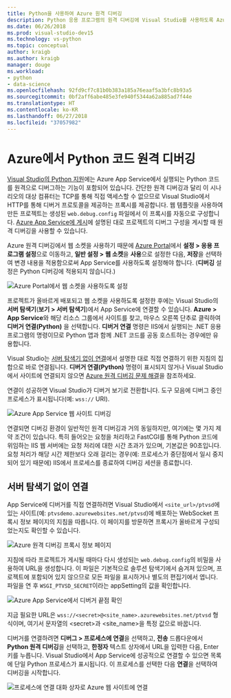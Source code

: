 ```yaml
---
title: Python을 사용하여 Azure 원격 디버깅
description: Python 응용 프로그램의 원격 디버깅에 Visual Studio를 사용하도록 Azure App Service를 구성하는 방법입니다.
ms.date: 06/26/2018
ms.prod: visual-studio-dev15
ms.technology: vs-python
ms.topic: conceptual
author: kraigb
ms.author: kraigb
manager: douge
ms.workload:
- python
- data-science
ms.openlocfilehash: 92fd9cf7c81b0b383a185a76eaaf5a3bfc8b93a5
ms.sourcegitcommit: 0bf2aff6abe485e3fe940f5344a62a885ad7f44e
ms.translationtype: HT
ms.contentlocale: ko-KR
ms.lasthandoff: 06/27/2018
ms.locfileid: "37057982"
---
```

# <a name="remotely-debugging-python-code-on-azure"></a>Azure에서 Python 코드 원격 디버깅

[Visual Studio의 Python 지원](installing-python-support-in-visual-studio.md)에는 Azure App Service에서 실행되는 Python 코드를 원격으로 디버그하는 기능이 포함되어 있습니다. 간단한 원격 디버깅과 달리 이 시나리오의 대상 컴퓨터는 TCP를 통해 직접 액세스할 수 없으므로 Visual Studio에서 HTTP를 통해 디버거 프로토콜을 제공하는 프록시를 제공합니다. 웹 템플릿을 사용하여 만든 프로젝트는 생성된 `web.debug.config` 파일에서 이 프록시를 자동으로 구성합니다. [Azure App Service에 게시](publishing-python-web-applications-to-azure-from-visual-studio.md)에 설명된 대로 프로젝트의 디버그 구성을 게시할 때 원격 디버깅을 사용할 수 있습니다.

Azure 원격 디버깅에서 웹 소켓을 사용하기 때문에 [Azure Portal](https://portal.azure.com)에서 **설정 > 응용 프로그램 설정**으로 이동하고, **일반 설정 > 웹 소켓**을 **사용**으로 설정한 다음, **저장**을 선택하여 변경 내용을 적용함으로써 App Service를 사용하도록 설정해야 합니다. (**디버깅** 설정은 Python 디버깅에 적용되지 않습니다.)

![Azure Portal에서 웹 소켓을 사용하도록 설정](media/azure-remote-debugging-enable-web-sockets.png)

프로젝트가 올바르게 배포되고 웹 소켓을 사용하도록 설정한 후에는 Visual Studio의 **서버 탐색기**(**보기 > 서버 탐색기**)에서 App Service에 연결할 수 있습니다. **Azure > App Service**와 해당 리소스 그룹에서 사이트를 찾고, 마우스 오른쪽 단추로 클릭하여 **디버거 연결(Python)** 을 선택합니다. **디버거 연결** 명령은 IIS에서 실행되는 .NET 응용 프로그램의 명령이므로 Python 앱과 함께 .NET 코드를 공동 호스트하는 경우에만 유용합니다.

Visual Studio는 [서버 탐색기 없이 연결](#attaching-without-server-explorer)에서 설명한 대로 직접 연결하기 위한 지침의 집합으로 바로 연결됩니다. **디버거 연결(Python)** 명령이 표시되지 않거나 Visual Studio에서 사이트에 연결되지 않으면 [Azure 원격 디버깅 문제 해결](debugging-remote-python-code-on-azure-troubleshooting.md)을 참조하세요.

연결이 성공하면 Visual Studio가 디버거 보기로 전환합니다. 도구 모음에 디버그 중인 프로세스가 표시됩니다(예: `wss://` URI).

![Azure App Service 웹 사이트 디버깅](media/azure-remote-debugging-attached.png)

연결되면 디버깅 환경이 일반적인 원격 디버깅과 거의 동일하지만, 여기에는 몇 가지 제약 조건이 있습니다. 특히 들어오는 요청을 처리하고 FastCGI를 통해 Python 코드에 위임하는 IIS 웹 서버에는 요청 처리에 대한 시간 초과가 있으며, 기본값은 90초입니다. 요청 처리가 해당 시간 제한보다 오래 걸리는 경우(예: 프로세스가 중단점에서 일시 중지되어 있기 때문에) IIS에서 프로세스를 종료하여 디버깅 세션을 종료합니다. 

## <a name="attaching-without-server-explorer"></a>서버 탐색기 없이 연결

App Service에 디버거를 직접 연결하려면 Visual Studio에서 `<site_url>/ptvsd`에 있는 사이트(예: `ptvsdemo.azurewebsites.net/ptvsd`)에 배포하는 WebSocket 프록시 정보 페이지의 지침을 따릅니다. 이 페이지를 방문하면 프록시가 올바르게 구성되었는지도 확인할 수 있습니다.

![Azure 원격 디버깅 프록시 정보 페이지](media/azure-remote-debugging-proxy-info-page.png)

지침에 따라 프로젝트가 게시될 때마다 다시 생성되는 `web.debug.config`의 비밀을 사용하여 URL을 생성합니다. 이 파일은 기본적으로 솔루션 탐색기에서 숨겨져 있으며, 프로젝트에 포함되어 있지 않으므로 모든 파일을 표시하거나 별도의 편집기에서 엽니다. 파일을 연 후 `WSGI_PTVSD_SECRET`이라는 appSetting의 값을 확인합니다.

![Azure App Service에서 디버거 끝점 확인](media/azure-remote-debugging-secret.png)

지금 필요한 URL은 `wss://<secret>@<site_name>.azurewebsites.net/ptvsd` 형식이며, 여기서 문자열의 &lt;secret&gt;과 &lt;site_name&gt;을 특정 값으로 바꿉니다.

디버거를 연결하려면 **디버그 > 프로세스에 연결**을 선택하고, **전송** 드롭다운에서 **Python 원격 디버깅**을 선택하고, **한정자** 텍스트 상자에서 URL을 입력한 다음, Enter 키를 누릅니다. Visual Studio에서 App Service에 성공적으로 연결할 수 있으면 목록에 단일 Python 프로세스가 표시됩니다. 이 프로세스를 선택한 다음 **연결**을 선택하여 디버깅을 시작합니다.

![프로세스에 연결 대화 상자로 Azure 웹 사이트에 연결](media/azure-remote-debugging-manual-attach.png)
